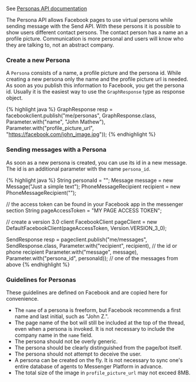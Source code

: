 See <a target="_blank" href="https://developers.facebook.com/docs/messenger-platform/send-messages/personas/" class="badge badge-primary">Personas API documentation</a>

The Persona API allows Facebook pages to use virtual persons while sending message with the Send API. With these persons it is possible to show users different contact persons. The contact person has a name an a profile picture. Communication is more personal and users will know who they are talking to, not an abstract company.

### Create a new Persona

A `Persona` consists of a name, a profile picture and the persona id. While creating a new persona only the name and the profile picture url is needed. As soon as you publish this information to Facebook, you get the persona id. Usually it is the easiest way to use the `GraphResponse` type as response object.

{% highlight java %}
GraphResponse resp = facebookclient.publish("me/personas", GraphResponse.class, 
     Parameter.with("name", "John Mathew"), Parameter.with("profile_picture_url", "https://facebook.com/john_image.jpg"));
{% endhighlight %}

### Sending messages with a Persona

As soon as a new persona is created, you can use its id in a new message. The id is an additional parameter with the name `persona_id`.

{% highlight java %}
String personaId = "<persona id>";
Message message = new Message("Just a simple text");
PhoneMessageRecipient recipient = new PhoneMessageRecipient("<userPhone>");

// the access token can be found in your Facebook app in the messenger section
String pageAccessToken = "MY PAGE ACCESS TOKEN";

// create a version 3.0 client
FacebookClient pageClient = new DefaultFacebookClient(pageAccessToken, Version.VERSION_3_0);

SendResponse resp = pageclient.publish("me/messages", SendResponse.class,
     Parameter.with("recipient", recipient), // the id or phone recipient
	 Parameter.with("message", message),
	 Parameter.with("persona_id", personaId)); // one of the messages from above
{% endhighlight %}

### Guidelines for Personas
These guidelines are defined on Facebook and are copied here for convenience.

* The `name` of a persona is freeform, but Facebook recommends a first name and last initial, such as "John Z.".
* The page name of the bot will still be included at the top of the thread, even when a persona is invoked. It is not necessary to include the company name in the `name` field.
* The persona should not be overly generic.
* The persona should be clearly distinguished from the page/bot itself.
* The persona should not attempt to deceive the user.
* A persona can be created on the fly. It is not necessary to sync one's entire database of agents to Messenger Platform in advance.
* The total size of the image in `profile_picture_url` may not exceed 8MB.

